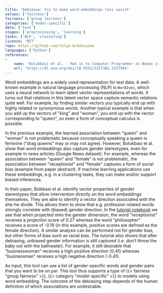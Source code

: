 ```yaml
---
title: 'Debiaswe: try to make word embeddings less sexist'
values: ['fairness']
fairness: ['group fairness']
categories: ['model-specific']
data: ['text']
stages: ['preprocessing', 'learning']
tasks: ['NLP', 'clustering']
licence: 'MIT'
repo: https://github.com/tolga-b/debiaswe
languages: ['Python']
references: 
- 
    name: 'Bolukbasi et al. - Man is to Computer Programmer as Woman is to Homemaker? Debiasing Word Embeddings'
    url: 'https://dl.acm.org/doi/10.5555/3157382.3157584'
---
```


Word embeddings are a widely used representation for text data.
A well-known example in natural language processing (NLP) is `Word2vec`, which uses a neural network to learn latent vector representations of words.
It turns out that relations in this latent vector space capture semantic relations quite well.
For example, by finding similar vectors you typically end up with highly related or synonymous words.
Another typical example is that when you add up the vectors of "king" and "woman", you end up with the vector corresponding to "queen", so even a form of conceptual calculus is possible. 

In the previous example, the learned association between "queen" and "woman" is not problematic because conceptually speaking a queen is feminine ("drag queens" may or may not agree).
However, Bolukbasi et al. show that word embeddings also capture gender stereotypes, even for example in news articles (Google News dataset).
For example, whereas the association between "queen" and "female" is not problematic, the association between "receptionist" and "female" captures a form of social bias (example from paper abstract).
If machine learning applications use these embeddings, e.g. in a clustering tasks, they can make and/or support biased inferences.

In their paper, Bolkbasi et al. identify vector properties of gender stereotypes that allow intervention directly on the word embeddings themselves.
They are able to identify a vector direction associated with the she-he divide.
This allows them to show that e.g. profession related words strongly correlate with (biased) gender direction.
In the [tutorial notebook](https://github.com/tolga-b/debiaswe/blob/master/tutorial_example1.ipynb) we see that when projected onto the gender dimension, the word "receptionist" receives a projection score of 0.27 whereas the word "philosopher" receives a score of -0.19 (in this example, positive scores are defined as the female direction).
A similar analysis can be performed not for gender bias, but other forms of bias such as racial bias.
The tutorial also shows that after debiasing, unbiased gender information is still captured (i.e. don't throw the baby out with the bathwater).
For example, it still desirable that "businesswoman" receives a high positive direction (0.41) whereas "businessman" receives a high negative direction (-0.41).

As input, this tool can use a list of gender-specific words and gender pairs that you want to be on par.
This tool thus supports a type of {{< fairness "group fairness" >}}, {{< category "model-specific" >}} to models using word embedding.
The outcome of the debiasing step depends of the human definition of which associations are undesirable.
